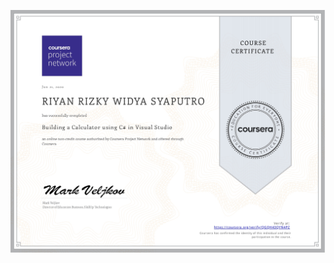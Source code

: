 ![](https://raw.githubusercontent.com/RiyanRIS/sertifikat/master/coursera/Building%20a%20Calculator%20using%20C%23%20in%20Visual%20Studio/Coursera-Building%20a%20Calculator%20using%20C%23%20in%20Visual%20Studio_page-0001.jpg)